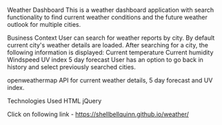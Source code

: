 Weather Dashboard
This is a weather dashboard application with search functionality to find current weather conditions and the future weather outlook for multiple cities.

Business Context
User can search for weather reports by city. By default current city's weather details are loaded.
After searching for a city, the following information is displayed:
Current temperature
Current humidity
Windspeed
UV index
5 day forecast
User has an option to go back in history and select previously searched cities.


openweathermap API for current weather details, 5 day forecast and UV index.


Technologies Used
HTML
jQuery

Click on following link - https://shellbellquinn.github.io/weather/
